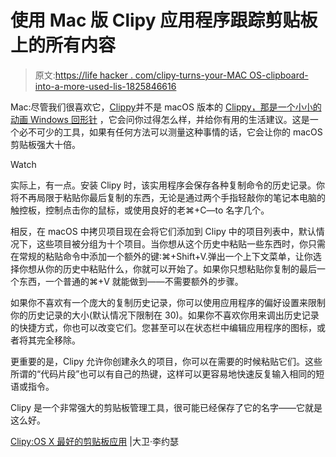 # 使用 Mac 版 Clipy 应用程序跟踪剪贴板上的所有内容

> 原文:[https://life hacker . com/clipy-turns-your-MAC OS-clipboard-into-a-more-used-lis-1825846616](https://lifehacker.com/clipy-turns-your-macos-clipboard-into-a-more-useful-lis-1825846616)

Mac:尽管我们很喜欢它，[Clippy](https://github.com/Clipy/Clipy)并不是 macOS 版本的 [Clippy，那是一个小小的动画 Windows 回形针](http://nymag.com/vindicated/2016/10/clippy-didnt-just-annoy-you-he-changed-the-world.html) ，它会问你过得怎么样，并给你有用的生活建议。这是一个必不可少的工具，如果有任何方法可以测量这种事情的话，它会让你的 macOS 剪贴板强大十倍。

Watch

实际上，有一点。安装 Clipy 时，该实用程序会保存各种复制命令的历史记录。你将不再局限于粘贴你最后复制的东西，无论是通过两个手指轻敲你的笔记本电脑的触控板，控制点击你的鼠标，或使用良好的老⌘+C—to 名字几个。

相反，在 macOS 中拷贝项目现在会将它们添加到 Clipy 中的项目列表中，默认情况下，这些项目被分组为十个项目。当你想从这个历史中粘贴一些东西时，你只需在常规的粘贴命令中添加一个额外的键:⌘+Shift+V.弹出一个上下文菜单，让你选择你想从你的历史中粘贴什么，你就可以开始了。如果你只想粘贴你复制的最后一个东西，一个普通的⌘+V 就能做到——不需要额外的步骤。

如果你不喜欢有一个庞大的复制历史记录，你可以使用应用程序的偏好设置来限制你的历史记录的大小(默认情况下限制在 30)。如果你不喜欢你用来调出历史记录的快捷方式，你也可以改变它们。您甚至可以在状态栏中编辑应用程序的图标，或者将其完全移除。

更重要的是，Clipy 允许你创建永久的项目，你可以在需要的时候粘贴它们。这些所谓的“代码片段”也可以有自己的热键，这样可以更容易地快速反复输入相同的短语或指令。

Clipy 是一个非常强大的剪贴板管理工具，很可能已经保存了它的名字——它就是这么好。

[Clipy:OS X 最好的剪贴板应用](http://davidneedham.me/clipy-best-clipboard-app-os-x/) |大卫·李约瑟